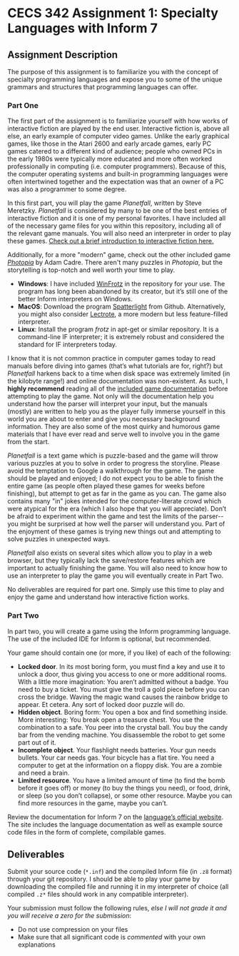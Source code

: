 # CECS 342 Assignment 1: Specialty Languages with Inform 7

## Assignment Description

The purpose of this assignment is to familiarize you with the concept of specialty programming languages and expose you to some of the unique grammars and structures that programming languages can offer.

### Part One

The first part of the assignment is to familiarize yourself with how works of interactive fiction are played by the end user. Interactive fiction is, above all else, an early example of computer video games. Unlike the early graphical games, like those in the Atari 2600 and early arcade games, early PC games catered to a different kind of audience; people who owned PCs in the early 1980s were typically more educated and more often worked professionally in computing (i.e. computer programmers). Because of this, the computer operating systems and built-in programming languages were often intertwined together and the expectation was that an owner of a PC was also a programmer to some degree.

In this first part, you will play the game *Planetfall*, written by Steve Meretzky. *Planetfall* is considered by many to be one of the best entries of interactive fiction and it is one of my personal favorites. I have included all of the necessary game files for you within this repository, including all of the relevant game manuals. You will also need an interpreter in order to play these games. [Check out a brief introduction to interactive fiction here.](http://www.microheaven.com/IFGuide)

Additionally, for a more "modern" game, check out the other included game [*Photopia*](photopia/photopia.z5) by Adam Cadre. There aren't many puzzles in *Photopia*, but the storytelling is top-notch and well worth your time to play.

* **Windows**: I have included [WinFrotz](interpreters/WinFrotzR53.zip) in the repository for your use. The program has long been abandoned by its creator, but it’s still one of the better Inform interpreters on Windows.
* **MacOS**: Download the program [Spatterlight](https://github.com/angstsmurf/spatterlight) from Github. Alternatively, you might also consider [Lectrote](https://www.electronjs.org/apps/lectrote), a more modern but less feature-filled interpreter.
* **Linux**: Install the program *frotz* in apt-get or similar repository. It is a command-line IF interpreter; it is extremely robust and considered the standard for IF interpreters today.

I know that it is not common practice in computer games today to read manuals before diving into games (that’s what tutorials are for, right?) but *Planetfall* harkens back to a time when disk space was extremely limited (in the kilobyte range!) and online documentation was non-existent. As such, I **highly recommend** reading all of the [included game documentation](planetfall/docs) before attempting to play the game. Not only will the documentation help you understand how the parser will interpret your input, but the manuals (mostly) are written to help you as the player fully immerse yourself in this world you are about to enter and give you necessary background information. They are also some of the most quirky and humorous game materials that I have ever read and serve well to involve you in the game from the start.

*Planetfall* is a text game which is puzzle-based and the game will throw various puzzles at you to solve in order to progress the storyline. Please avoid the temptation to Google a walkthrough for the game. The game should be played and enjoyed; I do not expect you to be able to finish the entire game (as people often played these games for weeks before finishing), but attempt to get as far in the game as you can. The game also contains many "in" jokes intended for the computer-literate crowd which were atypical for the era (which I also hope that you will appreciate). Don’t be afraid to experiment within the game and test the limits of the parser--you might be surprised at how well the parser will understand you. Part of the enjoyment of these games is trying new things out and attempting to solve puzzles in unexpected ways.

*Planetfall* also exists on several sites which allow you to play in a web browser, but they typically lack the save/restore features which are important to actually finishing the game. You will also need to know how to use an interpreter to play the game you will eventually create in Part Two.

No deliverables are required for part one. Simply use this time to play and enjoy the game and understand how interactive fiction works.

### Part Two

In part two, you will create a game using the Inform programming language. The use of the included IDE for Inform is optional, but recommended.

Your game should contain one (or more, if you like) of each of the following:

* **Locked door**. In its most boring form, you must find a key and use it to unlock a door, thus giving you access to one or more additional rooms. With a little more imagination: You aren’t admitted without a badge. You need to buy a ticket. You must give the troll a gold piece before you can cross the bridge. Waving the magic wand causes the rainbow bridge to appear. Et cetera. Any sort of locked door puzzle will do.
* **Hidden object**. Boring form: You open a box and find something inside. More interesting: You break open a treasure chest. You use the combination to a safe. You peer into the crystal ball. You buy the candy bar from the vending machine. You disassemble the robot to get some part out of it.
* **Incomplete object**. Your flashlight needs batteries. Your gun needs bullets. Your car needs gas. Your bicycle has a flat tire. You need a computer to get at the information on a floppy disk. You are a zombie and need a brain.
* **Limited resource**. You have a limited amount of time (to find the bomb before it goes off) or money (to buy the things you need), or food, drink, or sleep (so you don’t collapse), or some other resource. Maybe you can find more resources in the game, maybe you can’t.

Review the documentation for Inform 7 on the [language’s official website](http://inform7.com). The site includes the language documentation as well as example source code files in the form of complete, compilable games.

## Deliverables

Submit your source code (`*.inf`) and the compiled Inform file (in `.z8` format) through your git repository. I should be able to play your game by downloading the compiled file and running it in my interpreter of choice (all compiled `.z*` files should work in any compatible interpreter).

Your submission must follow the following rules, *else I will not grade it and you will receive a zero for the submission*:

* Do not use compression on your files
* Make sure that all significant code is *commented* with your own explanations